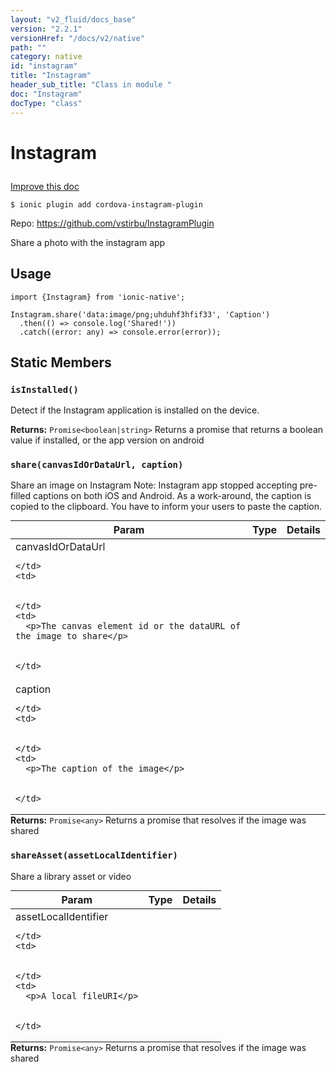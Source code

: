```yaml
---
layout: "v2_fluid/docs_base"
version: "2.2.1"
versionHref: "/docs/v2/native"
path: ""
category: native
id: "instagram"
title: "Instagram"
header_sub_title: "Class in module "
doc: "Instagram"
docType: "class"
---
```








<h1 class="api-title">
  
  Instagram
  

  

  

</h1>

<a class="improve-v2-docs" href="http://github.com/driftyco/ionic-native/edit/master/src/plugins/instagram.ts#L0">
  Improve this doc
</a>



<!-- decorators -->


<pre><code>$ ionic plugin add cordova-instagram-plugin</code></pre>
<p>Repo:
  <a href="https://github.com/vstirbu/InstagramPlugin">
    https://github.com/vstirbu/InstagramPlugin
  </a>
</p>

<!-- description -->

<p>Share a photo with the instagram app</p>



<!-- @usage tag -->

<h2>Usage</h2>

<pre><code>import {Instagram} from &#39;ionic-native&#39;;

Instagram.share(&#39;data:image/png;uhduhf3hfif33&#39;, &#39;Caption&#39;)
  .then(() =&gt; console.log(&#39;Shared!&#39;))
  .catch((error: any) =&gt; console.error(error));
</code></pre>




<!-- @property tags -->


<h2>Static Members</h2>

<div id="isInstalled"></div>
<h3><code>isInstalled()</code>
  
</h3>




Detect if the Instagram application is installed on the device.







<div class="return-value" markdown="1">
  <i class="icon ion-arrow-return-left"></i>
  <b>Returns:</b> 
<code>Promise&lt;boolean|string&gt;</code> Returns a promise that returns a boolean value if installed, or the app version on android
</div>



<div id="share"></div>
<h3><code>share(canvasIdOrDataUrl,&nbsp;caption)</code>
  
</h3>




Share an image on Instagram
Note: Instagram app stopped accepting pre-filled captions on both iOS and Android. As a work-around, the caption is copied to the clipboard. You have to inform your users to paste the caption.



<table class="table param-table" style="margin:0;">
  <thead>
  <tr>
    <th>Param</th>
    <th>Type</th>
    <th>Details</th>
  </tr>
  </thead>
  <tbody>
  
  <tr>
    <td>
      canvasIdOrDataUrl
      
      
    </td>
    <td>
      

    </td>
    <td>
      <p>The canvas element id or the dataURL of the image to share</p>

      
    </td>
  </tr>
  
  <tr>
    <td>
      caption
      
      
    </td>
    <td>
      

    </td>
    <td>
      <p>The caption of the image</p>

      
    </td>
  </tr>
  
  </tbody>
</table>





<div class="return-value" markdown="1">
  <i class="icon ion-arrow-return-left"></i>
  <b>Returns:</b> 
<code>Promise&lt;any&gt;</code> Returns a promise that resolves if the image was shared
</div>



<div id="shareAsset"></div>
<h3><code>shareAsset(assetLocalIdentifier)</code>
  
</h3>




Share a library asset or video


<table class="table param-table" style="margin:0;">
  <thead>
  <tr>
    <th>Param</th>
    <th>Type</th>
    <th>Details</th>
  </tr>
  </thead>
  <tbody>
  
  <tr>
    <td>
      assetLocalIdentifier
      
      
    </td>
    <td>
      

    </td>
    <td>
      <p>A local fileURI</p>

      
    </td>
  </tr>
  
  </tbody>
</table>





<div class="return-value" markdown="1">
  <i class="icon ion-arrow-return-left"></i>
  <b>Returns:</b> 
<code>Promise&lt;any&gt;</code> Returns a promise that resolves if the image was shared
</div>




<!-- methods on the class -->



<!-- other classes -->

<!-- end other classes -->

<!-- interfaces -->

<!-- end interfaces -->

<!-- related link --><!-- end content block -->


<!-- end body block -->

